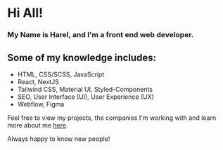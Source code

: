 # Hi All!
### My Name is Harel, and I'm a front end web developer.

## Some of my knowledge includes:
- HTML, CSS/SCSS, JavaScript
- React, NextJS
- Tailwind CSS, Material UI, Styled-Components
- SEO, User Interface (UI), User Experience (UX)
- Webflow, Figma

Feel free to view my projects, the companies I'm working with and learn more about me [here](https://www.panker.io/).

Always happy to know new people!
